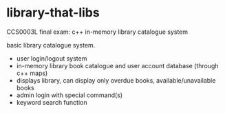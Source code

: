 # library-that-libs
CCS0003L final exam: c++ in-memory library catalogue system

basic library catalogue system.
- user login/logout system
- in-memory library book catalogue and user account database (through c++ maps)
- displays library, can display only overdue books, available/unavailable books
- admin login with special command(s)
- keyword search function
